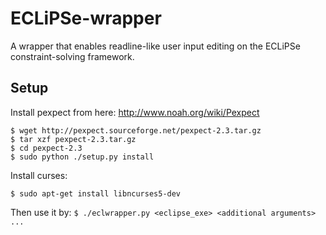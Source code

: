ECLiPSe-wrapper
===============

A wrapper that enables readline-like user input editing on the ECLiPSe
constraint-solving framework. 

Setup
-----

Install pexpect from here: http://www.noah.org/wiki/Pexpect

`$ wget http://pexpect.sourceforge.net/pexpect-2.3.tar.gz`  
`$ tar xzf pexpect-2.3.tar.gz`  
`$ cd pexpect-2.3`  
`$ sudo python ./setup.py install`  

Install curses:

`$ sudo apt-get install libncurses5-dev`  

Then use it by:
`$ ./eclwrapper.py <eclipse_exe> <additional arguments> ...`
